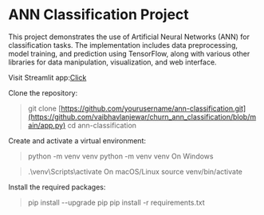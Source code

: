 # ANN Classification Project
This project demonstrates the use of Artificial Neural Networks (ANN) for classification tasks. The implementation includes data preprocessing, model training, and prediction using TensorFlow, along with various other libraries for data manipulation, visualization, and web interface.

Visit Streamlit app:<a href="https://ann-churn-classification-vnbl.streamlit.app/">Click</a>

Clone the repository:
>git clone [https://github.com/yourusername/ann-classification.git](https://github.com/vaibhavlanjewar/churn_ann_classification/blob/main/app.py)
>cd ann-classification

Create and activate a virtual environment:
>python -m venv venv
>python -m venv venv
On Windows

>.\venv\Scripts\activate
 On macOS/Linux
>source venv/bin/activate

Install the required packages:
>pip install --upgrade pip
>pip install -r requirements.txt



